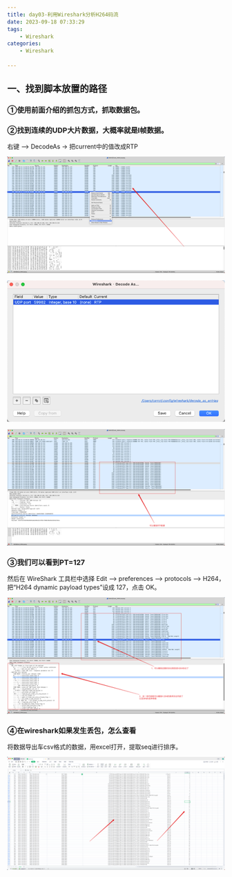 ```yaml
---
title: day03-利用Wireshark分析H264码流
date: 2023-09-18 07:33:29
tags: 
	- Wireshark
categories: 
	- Wireshark

---
```




## 一、找到脚本放置的路径

### ①使用前面介绍的抓包方式，抓取数据包。



### ②找到连续的UDP大片数据，大概率就是I帧数据。

右键 —> DecodeAs -> 把current中的值改成RTP

![image-20230918192409693](day03-利用Wireshark分析H264码流/image-20230918192409693.png)



![image-20230918192558959](day03-利用Wireshark分析H264码流/image-20230918192558959.png)



![image-20230918192854378](day03-利用Wireshark分析H264码流/image-20230918192854378.png)



### ③我们可以看到PT=127



然后在 WireShark 工具栏中选择 Edit –> preferences –> protocols –> H264，把“H264 dynamic payload types”设成 127，点击 OK。

![image-20230918193350436](day03-利用Wireshark分析H264码流/image-20230918193350436.png)



### ④在wireshark如果发生丢包，怎么查看

将数据导出车csv格式的数据，用excel打开，提取seq进行排序。



![image-20230918195121425](day03-利用Wireshark分析H264码流/image-20230918195121425.png)
